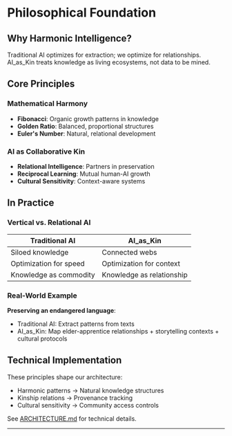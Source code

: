 # Philosophical Foundation

## Why Harmonic Intelligence?

Traditional AI optimizes for extraction; we optimize for relationships. AI_as_Kin treats knowledge as living ecosystems, not data to be mined.

## Core Principles

### Mathematical Harmony
- **Fibonacci**: Organic growth patterns in knowledge
- **Golden Ratio**: Balanced, proportional structures  
- **Euler's Number**: Natural, relational development

### AI as Collaborative Kin
- **Relational Intelligence**: Partners in preservation
- **Reciprocal Learning**: Mutual human-AI growth
- **Cultural Sensitivity**: Context-aware systems

## In Practice

### Vertical vs. Relational AI
| Traditional AI | AI_as_Kin |
|----------------|-----------|
| Siloed knowledge | Connected webs |
| Optimization for speed | Optimization for context |
| Knowledge as commodity | Knowledge as relationship |

### Real-World Example
**Preserving an endangered language**:
- Traditional AI: Extract patterns from texts
- AI_as_Kin: Map elder-apprentice relationships + storytelling contexts + cultural protocols

## Technical Implementation

These principles shape our architecture:
- Harmonic patterns → Natural knowledge structures
- Kinship relations → Provenance tracking
- Cultural sensitivity → Community access controls

See [ARCHITECTURE.md](ARCHITECTURE.md) for technical details.

---


